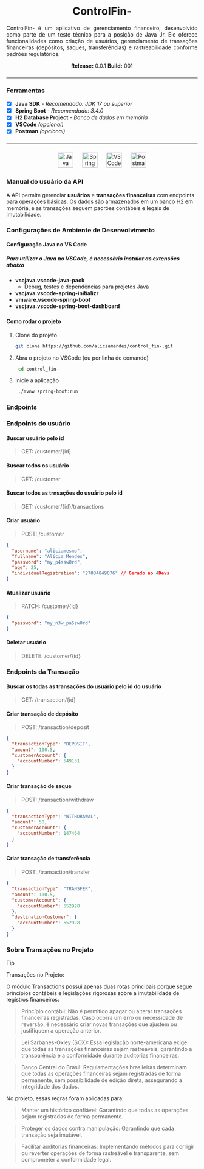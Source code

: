 <h1 align="center">ControlFin-</h1>

<p align="justify">
ControlFin- é um aplicativo de gerenciamento financeiro, desenvolvido como parte de um teste técnico para a posição de Java Jr. Ele oferece funcionalidades como criação de usuários, gerenciamento de transações financeiras (depósitos, saques, transferências) e rastreabilidade conforme padrões regulatórios.
</p>

<p align="center">
<strong>Release:</strong> 0.0.1 <strong>Build:</strong> 001
</p>

###

---

### Ferramentas

- [x] **Java SDK** _- Recomendado: JDK 17 ou superior_
- [x] **Spring Boot** _- Recomendado: 3.4.0_
- [x] **H2 Database Project** _- Banco de dados em memória_
- [x] **VSCode** _(opcional)_
- [x] **Postman** _(opcional)_

###

---

###

<div align="center">
  <img src="https://cdn.jsdelivr.net/gh/devicons/devicon/icons/java/java-original.svg" height="40" alt="Java logo" style="margin: 0 10px;" />
  <img src="https://cdn.jsdelivr.net/gh/devicons/devicon/icons/spring/spring-original.svg" height="40" alt="Spring logo"style="margin: 0 10px;" />
  <img src="https://cdn.jsdelivr.net/gh/devicons/devicon@latest/icons/vscode/vscode-original.svg" height="40" alt="VSCode logo"style="margin: 0 10px;" />
  <img src="https://cdn.jsdelivr.net/gh/devicons/devicon@latest/icons/postman/postman-original.svg" height="40" alt="Postman logo"style="margin: 0 10px;" />
</div>

###

### Manual do usuário da API

A API permite gerenciar **usuários** e **transações financeiras** com endpoints para operações básicas. Os dados são armazenados em um banco H2 em memória, e as transações seguem padrões contábeis e legais de imutabilidade.

###

### Configurações de Ambiente de Desenvolvimento

#### Configuração Java no VS Code

##### Para utilizar o Java no VSCode, é necessário instalar as extensões abaixo

- **vscjava.vscode-java-pack**
  - Debug, testes e dependências para projetos Java
- **vscjava.vscode-spring-initializr**
- **vmware.vscode-spring-boot**
- **vscjava.vscode-spring-boot-dashboard**

###

#### Como rodar o projeto

1. Clone do projeto

   ```bash
   git clone https://github.com/aliciamendes/control_fin-.git
   ```

2. Abra o projeto no VSCode (ou por linha de comando)

   ```bash
    cd control_fin-

   ```

3. Inicie a aplicação

   ```bash
    ./mvnw spring-boot:run

   ```

### Endpoints

### Endpoints do usuário

#### Buscar usuário pelo id

> GET: /customer/{id}

#### Buscar todos os usuário

> GET: /customer

#### Buscar todos as trnsações do usuário pelo id

> GET: /customer/{id}/transactions

#### Criar usuário

> POST: /customer

```json
{
  "username": "aliciamesmo",
  "fullname": "Alícia Mendes",
  "password": "my_p4ssw0rd",
  "age": 25,
  "individualRegistration": "27084849076" // Gerado no 4Devs
}
```

#### Atualizar usuário

> PATCH: /customer/{id}

```json
{
  "password": "my_n3w_pa5sw0rd"
}
```

#### Deletar usuário

> DELETE: /customer/{id}

### Endpoints da Transação

#### Buscar os todas as transações do usuário pelo id do usuário

> GET: /transaction/{id}

#### Criar transação de depósito

> POST: /transaction/deposit

```json
{
  "transactionType": "DEPOSIT",
  "amount": 100.5,
  "customerAccount": {
    "accountNumber": 549131
  }
}
```

#### Criar transação de saque

> POST: /transaction/withdraw

```json
{
  "transactionType": "WITHDRAWAL",
  "amount": 50,
  "customerAccount": {
    "accountNumber": 147464
  }
}
```

#### Criar transação de transferência

> POST: /transaction/transfer

```json
{
  "transactionType": "TRANSFER",
  "amount": 100.5,
  "customerAccount": {
    "accountNumber": 552928
  },
  "destinationCustomer": {
    "accountNumber": 552928
  }
}
```

### Sobre Transações no Projeto

> [!TIP]
> Transações no Projeto:
>
> O módulo Transactions possui apenas duas rotas principais porque segue princípios contábeis e legislações rigorosas sobre a imutabilidade de registros financeiros:
>
> > Princípio contábil: Não é permitido apagar ou alterar transações financeiras registradas. Caso ocorra um erro ou necessidade de reversão, é necessário criar novas transações que ajustem ou justifiquem a operação anterior.
>
> > Lei Sarbanes-Oxley (SOX): Essa legislação norte-americana exige que todas as transações financeiras sejam rastreáveis, garantindo a transparência e a conformidade durante auditorias financeiras.
>
> > Banco Central do Brasil: Regulamentações brasileiras determinam que todas as operações financeiras sejam registradas de forma permanente, sem possibilidade de edição direta, assegurando a integridade dos dados.
>
> No projeto, essas regras foram aplicadas para:
>
> > Manter um histórico confiável: Garantindo que todas as operações sejam registradas de forma permanente.
>
> > Proteger os dados contra manipulação: Garantindo que cada transação seja imutável.
>
> > Facilitar auditorias financeiras: Implementando métodos para corrigir ou reverter operações de forma rastreável e transparente, sem comprometer a conformidade legal.
